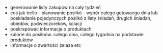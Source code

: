 - generowanie listy zakupów na cały tydzień
- coś jak trello - planowanie posiłkó - wybór całego gotowaego dnia lub poskładanie pojedynczych posiłkó z listy śniadań, drugich śniadań, obiedów, podwieczoreków, kolacji
- poskrapowac informacje o produktach
- kalorie do posiłoów. całego dnia, całego tygodnia na podstawie produktów
- informacje o zwartości żelaza etc
